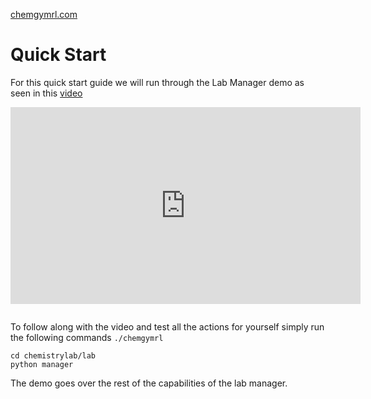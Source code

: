 [chemgymrl.com](https://chemgymrl.com/)

# Quick Start

For this quick start guide we will run through the Lab Manager demo as seen in this 
[video](https://youtu.be/HJtxiDbloUQ)

<div style="text-align: center; margin-bottom: 2em;">
<iframe width="560" height="315" src="https://www.youtube.com/embed/HJtxiDbloUQ" title="YouTube video player" frameborder="0" allow="accelerometer; autoplay; clipboard-write; encrypted-media; gyroscope; picture-in-picture" allowfullscreen></iframe>
</div>

To follow along with the video and test all the actions for yourself simply run the following commands `./chemgymrl`

```
cd chemistrylab/lab
python manager
```

The demo goes over the rest of the capabilities of the lab manager.
